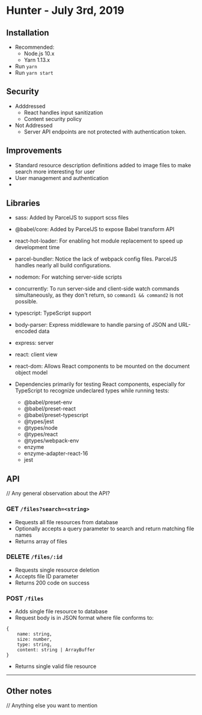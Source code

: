 # Hunter - July 3rd, 2019 
## Installation
- Recommended: 
  - Node.js 10.x
  - Yarn 1.13.x
- Run `yarn`
- Run `yarn start`
## Security
- Adddressed
  - React handles input sanitization
  - Content security policy
- Not Addressed
  - Server API endpoints are not protected with authentication token.
## Improvements
- Standard resource description definitions added to image files to make search more interesting for user
- User management and authentication
- 
## Libraries

- sass: Added by ParcelJS to support scss files
- @babel/core: Added by ParcelJS to expose Babel transform API
- react-hot-loader: For enabling hot module replacement to speed up development time
- parcel-bundler: Notice the lack of webpack config files. ParcelJS handles nearly all build configurations.
- nodemon: For watching server-side scripts
- concurrently: To run server-side and client-side watch commands simultaneously, as they don't return, so `command1 && command2` is not possible.
- typescript: TypeScript support
- body-parser: Express middleware to handle parsing of JSON and URL-encoded data
- express: server
- react: client view
- react-dom: Allows React components to be mounted on the document object model

- Dependencies primarily for testing React components, especially for TypeScript to recognize undeclared types while running tests:
     - @babel/preset-env
     - @babel/preset-react
     - @babel/preset-typescript
     - @types/jest
     - @types/node
     - @types/react
     - @types/webpack-env
     - enzyme
     - enzyme-adapter-react-16
     - jest
## API
// Any general observation about the API?
### GET `/files?search=<string>`
- Requests all file resources from database
- Optionally accepts a query parameter to search and return matching file names
- Returns array of files

### DELETE `/files/:id`
- Requests single resource deletion
- Accepts file ID parameter
- Returns 200 code on success

### POST `/files`
- Adds single file resource to database
- Request body is in JSON format where file conforms to:
```
{
    name: string,
    size: number,
    type: string,
    content: string | ArrayBuffer
}
```
- Returns single valid file resource
---
## Other notes
// Anything else you want to mention